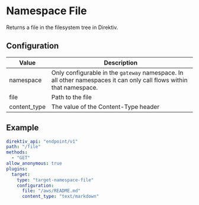 # Namespace File

Returns a file in the filesystem tree in Direktiv.

## Configuration
| Value | Description |
| ----- | ----------- |
| namespace | Only configurable in the `gateway` namespace. In all other namespaces it can only call flows within that namespace.|
| file | Path to the file |
| content_type |  The value of the Content-Type header |

## Example


```yaml title="File Target"
direktiv_api: "endpoint/v1"
path: "/file"
methods:
  - "GET"
allow_anonymous: true
plugins:
  target:
    type: "target-namespace-file"
    configuration:
      file: "/aws/README.md"
      content_type: "text/markdown"
```